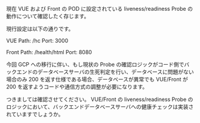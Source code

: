 現在 VUE および Front の POD に設定されている liveness/readiness Probe の動作について確認したく存じます。

現行設定は以下の通りです。

VUE
Path: /hc
Port: 3000

Front
Path: /health/html
Port: 8080

今回 GCP への移行に伴い、もし現状の Probe の確認ロジックがコード側でバックエンドのデータベースサーバの生死判定を行い、データベースに問題がない場合のみ 200 を返す仕様である場合、データベースが異常でも VUE/Front が 200 を返すようコードや通信方式の調整が必要になります。

つきましては確認させてください。
VUE/Front の liveness/readiness Probe のロジックにおいて、バックエンドデータベースサーバへの健康チェックは実装されていますでしょうか。
